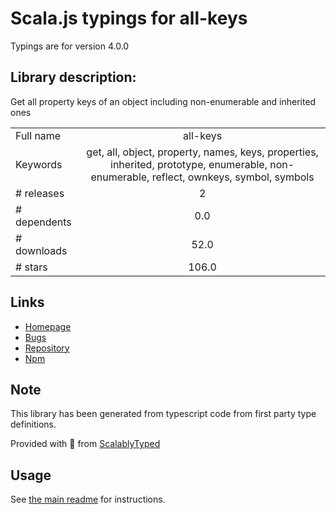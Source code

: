 
# Scala.js typings for all-keys

Typings are for version 4.0.0

## Library description:
Get all property keys of an object including non-enumerable and inherited ones

|                    |                 |
| ------------------ | :-------------: |
| Full name          | all-keys |
| Keywords           | get, all, object, property, names, keys, properties, inherited, prototype, enumerable, non-enumerable, reflect, ownkeys, symbol, symbols |
| # releases         | 2 |
| # dependents       | 0.0 |
| # downloads        | 52.0 |
| # stars            | 106.0 |

## Links
- [Homepage](https://github.com/sindresorhus/all-keys#readme)
- [Bugs](https://github.com/sindresorhus/all-keys/issues)
- [Repository](https://github.com/sindresorhus/all-keys)
- [Npm](https://www.npmjs.com/package/all-keys)
    


## Note
This library has been generated from typescript code from first party type definitions.

Provided with :purple_heart: from [ScalablyTyped](https://github.com/oyvindberg/ScalablyTyped)

## Usage
See [the main readme](../../readme.md) for instructions.


